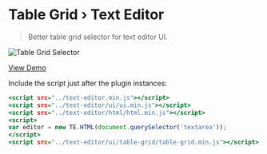 Table Grid › Text Editor
========================

> Better table grid selector for text editor UI.

![Table Grid Selector](https://cloud.githubusercontent.com/assets/1669261/20038220/6a13a1c4-a462-11e6-83cb-5a815e732129.png)

[View Demo](https://rawgit.com/tovic/text-editor/master/text-editor/ui/table-grid/table-grid.html)

Include the script just after the plugin instances:

~~~ .html
<script src="../text-editor.min.js"></script>
<script src="../text-editor/ui/ui.min.js"></script>
<script src="../text-editor/html/html.min.js"></script>
<script>
var editor = new TE.HTML(document.querySelector('textarea'));
</script>
<script src="../text-editor/ui/table-grid/table-grid.min.js"></script>
~~~